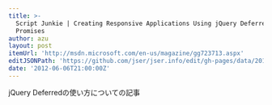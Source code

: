 ```yaml
---
title: >-
  Script Junkie | Creating Responsive Applications Using jQuery Deferred and
  Promises
author: azu
layout: post
itemUrl: 'http://msdn.microsoft.com/en-us/magazine/gg723713.aspx'
editJSONPath: 'https://github.com/jser/jser.info/edit/gh-pages/data/2012/06/index.json'
date: '2012-06-06T21:00:00Z'
---
```

jQuery Deferredの使い方についての記事
